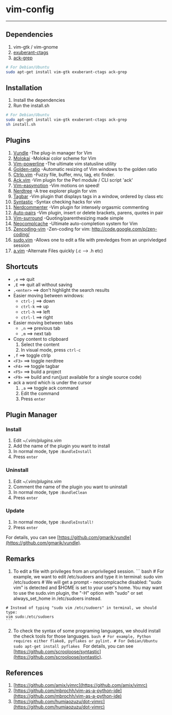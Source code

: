 # vim-config

---------------------

## Dependencies

  1. vim-gtk / vim-gnome
  2. [exuberant-ctags](http://ctags.sourceforge.net/)
  3. [ack-grep](http://betterthangrep.com/)

``` bash
# For Debian/Ubuntu
sudo apt-get install vim-gtk exuberant-ctags ack-grep
```

## Installation

  1. Install the dependencies
  2. Run the install.sh
  
``` bash
# For Debian/Ubuntu
sudo apt-get install vim-gtk exuberant-ctags ack-grep
sh install.sh
```

## Plugins

  1. [Vundle](https://github.com/gmarik/vundle) -The plug-in manager for Vim
  2. [Molokai](https://github.com/tomasr/molokai) -Molokai color scheme for Vim
  3. [Vim-powerline](https://github.com/Lokaltog/vim-powerline) -The ultimate vim statusline utility
  4. [Golden-ratio](https://github.com/roman/golden-ratio) -Automatic resizing of Vim windows to the golden ratio 
  5. [Ctrlp.vim](https://github.com/kien/ctrlp.vim) -Fuzzy file, buffer, mru, tag, etc finder.
  6. [Ack.vim](https://github.com/mileszs/ack.vim) -Vim plugin for the Perl module / CLI script 'ack'
  7. [Vim-easymotion](https://github.com/Lokaltog/vim-easymotion) -Vim motions on speed!
  8. [Nerdtree](https://github.com/scrooloose/nerdtree) -A tree explorer plugin for vim
  9. [Tagbar](https://github.com/majutsushi/tagbar) -Vim plugin that displays tags in a window, ordered by class etc
  10. [Syntastic](https://github.com/scrooloose/syntastic) -Syntax checking hacks for vim
  11. [Nerdcommenter](https://github.com/scrooloose/nerdcommenter) -Vim plugin for intensely orgasmic commenting
  12. [Auto-pairs](https://github.com/jiangmiao/auto-pairs) -Vim plugin, insert or delete brackets, parens, quotes in pair
  13. [Vim-surround](https://github.com/tpope/vim-surround) -Quoting/parenthesizing made simple
  14. [Neocomplcache](https://github.com/Shougo/neocomplcache) -Ultimate auto-completion system for Vim
  15. [Zencoding-vim](https://github.com/mattn/zencoding-vim) -Zen-coding for vim: http://code.google.com/p/zen-coding/
  16. [sudo.vim](https://github.com/vim-scripts/sudo.vim) -Allows one to edit a file with prevledges from an unprivledged session
  17. [a.vim](https://github.com/vim-scripts/a.vim) -Alternate Files quickly (.c --> .h etc)
  
## Shortcuts

  - `,e`  ==> quit
  - `,E`  ==> quit all without saving
  - `,<enter>`  ==> don't highlight the search results
  - Easier moving between windows:
    + `ctrl-j`  ==> down
    + `ctrl-k`  ==> up
    + `ctrl-h`  ==> left
    + `ctrl-l`  ==> right
  - Easier moving between tabs
    + `,n`  ==> previous tab
    + `,m`  ==> next tab
  - Copy content to clipboard
    1. Select the content
    2. In visual mode, press `ctrl-c`
  - `,f`  ==> toggle ctrlp
  - `<F3>`  ==> toggle nerdtree
  - `<F4>`  ==> toggle tagbar
  - `<F5>`  ==> build a project
  - `<F9>`  ==> build and run(just available for a single source code)
  - ack a word which is under the cursor
    1. `,a` ==> toggle ack command
    2. Edit the command
    3. Press `enter`
    
## Plugin Manager

### Install

  1. Edit *~/.vim/plugins.vim*
  2. Add the name of the plugin you want to install
  3. In normal mode, type `:BundleInstall`
  4. Press `enter`
  
### Uninstall

  1. Edit *~/.vim/plugins.vim*
  2. Comment the name of the plugin you want to uninstall
  3. In normal mode, type `:BundleClean`
  4. Press `enter`
  
### Update

  1. In normal mode, type `:BundleInstall!`
  2. Press `enter`
  
For details, you can see [https://github.com/gmarik/vundle](https://github.com/gmarik/vundle).

## Remarks

  1. To edit a file with privileges from an unprivileged session.
    ``` bash
    # For example, we want to edit /etc/sudoers and type it in terminal: 
    sudo vim /etc/sudoers
    # We will get a prompt - neocomplcache disabled: "sudo vim" is detected and $HOME is set to your user's home. You may want to use the sudo.vim plugin, the "-H" option with "sudo" or set always_set_home in /etc/sudoers instead.
    
    # Instead of typing "sudo vim /etc/sudoers" in terminal, we should type:
    vim sudo:/etc/sudoers
    ```
  2. To check the syntax of some programing languages, we should install the check tools for those languages.
    ```bash
    # For example, Python requires either flake8, pyflakes or pylint.
    # For Debian/Ubuntu
    sudo apt-get install pyflakes
    ```
    For details, you can see [https://github.com/scrooloose/syntastic](https://github.com/scrooloose/syntastic).

## References

  1. [https://github.com/amix/vimrc](https://github.com/amix/vimrc)
  2. [https://github.com/mbrochh/vim-as-a-python-ide](https://github.com/mbrochh/vim-as-a-python-ide)
  3. [https://github.com/humiaozuzu/dot-vimrc](https://github.com/humiaozuzu/dot-vimrc)
  

